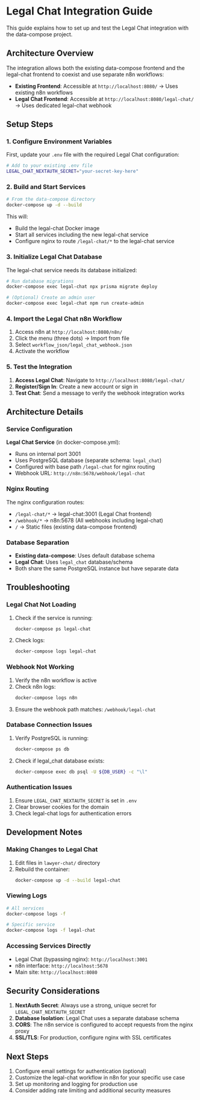 # Legal Chat Integration Guide

This guide explains how to set up and test the Legal Chat integration with the data-compose project.

## Architecture Overview

The integration allows both the existing data-compose frontend and the legal-chat frontend to coexist and use separate n8n workflows:

- **Existing Frontend**: Accessible at `http://localhost:8080/` → Uses existing n8n workflows
- **Legal Chat Frontend**: Accessible at `http://localhost:8080/legal-chat/` → Uses dedicated legal-chat webhook

## Setup Steps

### 1. Configure Environment Variables

First, update your `.env` file with the required Legal Chat configuration:

```bash
# Add to your existing .env file
LEGAL_CHAT_NEXTAUTH_SECRET="your-secret-key-here"
```

### 2. Build and Start Services

```bash
# From the data-compose directory
docker-compose up -d --build
```

This will:
- Build the legal-chat Docker image
- Start all services including the new legal-chat service
- Configure nginx to route `/legal-chat/*` to the legal-chat service

### 3. Initialize Legal Chat Database

The legal-chat service needs its database initialized:

```bash
# Run database migrations
docker-compose exec legal-chat npx prisma migrate deploy

# (Optional) Create an admin user
docker-compose exec legal-chat npm run create-admin
```

### 4. Import the Legal Chat n8n Workflow

1. Access n8n at `http://localhost:8080/n8n/`
2. Click the menu (three dots) → Import from file
3. Select `workflow_json/legal_chat_webhook.json`
4. Activate the workflow

### 5. Test the Integration

1. **Access Legal Chat**: Navigate to `http://localhost:8080/legal-chat/`
2. **Register/Sign In**: Create a new account or sign in
3. **Test Chat**: Send a message to verify the webhook integration works

## Architecture Details

### Service Configuration

**Legal Chat Service** (in docker-compose.yml):
- Runs on internal port 3001
- Uses PostgreSQL database (separate schema: `legal_chat`)
- Configured with base path `/legal-chat` for nginx routing
- Webhook URL: `http://n8n:5678/webhook/legal-chat`

### Nginx Routing

The nginx configuration routes:
- `/legal-chat/*` → legal-chat:3001 (Legal Chat frontend)
- `/webhook/*` → n8n:5678 (All webhooks including legal-chat)
- `/` → Static files (existing data-compose frontend)

### Database Separation

- **Existing data-compose**: Uses default database schema
- **Legal Chat**: Uses `legal_chat` database/schema
- Both share the same PostgreSQL instance but have separate data

## Troubleshooting

### Legal Chat Not Loading

1. Check if the service is running:
   ```bash
   docker-compose ps legal-chat
   ```

2. Check logs:
   ```bash
   docker-compose logs legal-chat
   ```

### Webhook Not Working

1. Verify the n8n workflow is active
2. Check n8n logs:
   ```bash
   docker-compose logs n8n
   ```
3. Ensure the webhook path matches: `/webhook/legal-chat`

### Database Connection Issues

1. Verify PostgreSQL is running:
   ```bash
   docker-compose ps db
   ```

2. Check if legal_chat database exists:
   ```bash
   docker-compose exec db psql -U ${DB_USER} -c "\l"
   ```

### Authentication Issues

1. Ensure `LEGAL_CHAT_NEXTAUTH_SECRET` is set in `.env`
2. Clear browser cookies for the domain
3. Check legal-chat logs for authentication errors

## Development Notes

### Making Changes to Legal Chat

1. Edit files in `lawyer-chat/` directory
2. Rebuild the container:
   ```bash
   docker-compose up -d --build legal-chat
   ```

### Viewing Logs

```bash
# All services
docker-compose logs -f

# Specific service
docker-compose logs -f legal-chat
```

### Accessing Services Directly

- Legal Chat (bypassing nginx): `http://localhost:3001`
- n8n interface: `http://localhost:5678`
- Main site: `http://localhost:8080`

## Security Considerations

1. **NextAuth Secret**: Always use a strong, unique secret for `LEGAL_CHAT_NEXTAUTH_SECRET`
2. **Database Isolation**: Legal Chat uses a separate database schema
3. **CORS**: The n8n service is configured to accept requests from the nginx proxy
4. **SSL/TLS**: For production, configure nginx with SSL certificates

## Next Steps

1. Configure email settings for authentication (optional)
2. Customize the legal-chat workflow in n8n for your specific use case
3. Set up monitoring and logging for production use
4. Consider adding rate limiting and additional security measures